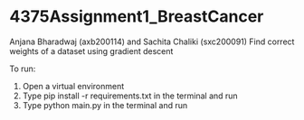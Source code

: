 # 4375Assignment1_BreastCancer
Anjana Bharadwaj (axb200114) and Sachita Chaliki (sxc200091)
Find correct weights of a dataset using gradient descent

To run: 
1. Open a virtual environment
2. Type pip install -r requirements.txt in the terminal and run
3. Type python main.py in the terminal and run